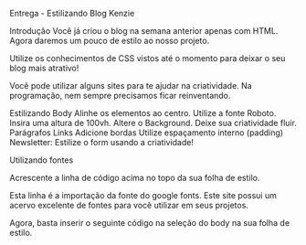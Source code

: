 Entrega - Estilizando Blog Kenzie

Introdução
Você já criou o blog na semana anterior apenas com HTML. Agora daremos um pouco de estilo ao nosso projeto.

Utilize os conhecimentos de CSS vistos até o momento para deixar o seu blog mais atrativo!

Você pode utilizar alguns sites para te ajudar na criatividade. Na programação, nem sempre precisamos ficar reinventando.

Estilizando
Body
Alinhe os elementos ao centro.
Utilize a fonte Roboto.
Insira uma altura de 100vh.
Altere o Background.
Deixe sua criatividade fluir.
Parágrafos
Links
Adicione bordas
Utilize espaçamento interno (padding)
Newsletter: Estilize o form usando a criatividade!

Utilizando fontes

<!-- @import url('https://fonts.googleapis.com/css2?family=Roboto:wght@100;400;700&display=swap'); -->

Acrescente a linha de código acima no topo da sua folha de estilo.

Esta linha é a importação da fonte do google fonts. Este site possui um acervo excelente de fontes para você utilizar em seus projetos.

Agora, basta inserir o seguinte código na seleção do body na sua folha de estilo.

<!-- body {
       font-family: 'Roboto', sans-serif;
} -->
